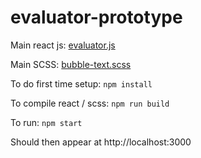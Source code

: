 # evaluator-prototype

Main react js: [evaluator.js](react/evaluator.js)

Main SCSS: [bubble-text.scss](SASS/bubble-text.scss)

To do first time setup: ```npm install```

To compile react / scss: ```npm run build```

To run: ```npm start```

Should then appear at http://localhost:3000
